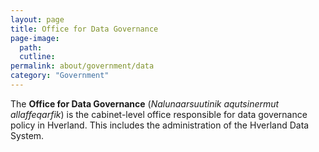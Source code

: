 ```yaml
---
layout: page
title: Office for Data Governance
page-image: 
  path: 
  cutline: 
permalink: about/government/data
category: "Government"
---
```


The **Office for Data Governance** (*Nalunaarsuutinik aqutsinermut allaffeqarfik*) is the cabinet-level office responsible for data governance policy in Hverland. This includes the administration of the Hverland Data System.